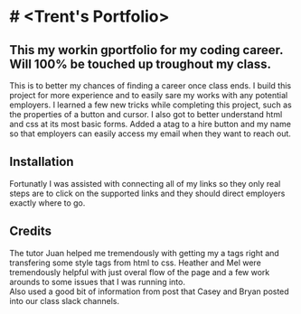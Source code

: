 # # <Trent's Portfolio>

## This my workin gportfolio for my coding career.  Will 100% be touched up troughout my class.
This is to better my chances of finding a career once class ends. I build this project for more experience and to easily sare my works with any potential employers.
I learned a few new tricks while completing this project, such as the properties of a button and cursor.  I also got to better understand html and css at its most basic forms. 
Added a atag to a hire button and my name so that employers can easily access my email when they want to reach out. 

## Installation

Fortunatly I was assisted with connecting all of my links so they only real steps are to click on the supported links and they should direct employers exactly where to go. 

## Credits
The tutor Juan helped me tremendously with getting my a tags right and transfering some style tags from html to css.
Heather and Mel were tremendously helpful with just overal flow of the page and a few work arounds to some issues that I was running into.  
Also used a good bit of information from post that Casey and Bryan posted into our class slack channels. 


